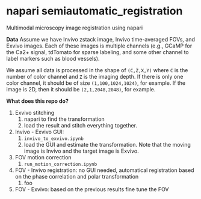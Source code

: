 # napari semiautomatic_registration
Multimodal microscopy image registration using napari

**Data**
Assume we have Invivo zstack image, Invivo time-averaged FOVs, and Exvivo images. Each of these images is multiple channels (e.g., GCaMP for the Ca2+ signal, tdTomato for sparse labeling, and some other channel to label markers such as blood vessels). 

We assume all data is processed in the shape of `(C,Z,X,Y)` where `C` is the number of color channel and `Z` is the imaging depth. If there is only one color channel, it should be of size `(1,100,1024,1024)`, for example. If the image is 2D, then it should be `(2,1,2048,2048)`, for example. 


**What does this repo do?**

1. Exvivo stitching 
    1. napari to find the transformation 
    2. load the result and stitch everything together. 
2. Invivo - Exvivo GUI:
    1. `invivo_to_exvivo.ipynb`
    2. load the GUI and estimate the transformation. Note that the moving image is Invivo and the target image is Exvivo.
4. FOV motion correction
    1. `run_motion_correction.ipynb`
6. FOV - Invivo registration: no GUI needed, automatical registration based on the phase correlation and polar transformation
    1. foo
8. FOV - Exvivo: based on the previous results fine tune the FOV 
